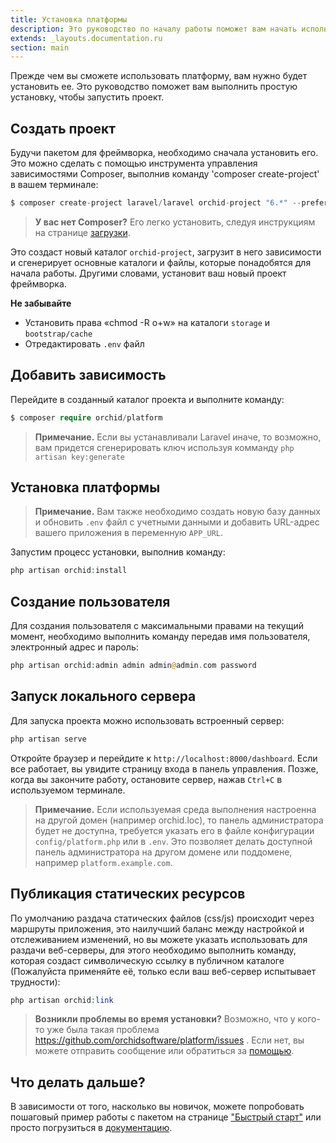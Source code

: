 ```yaml
---
title: Установка платформы
description: Это руководство по началу работы поможет вам начать использовать ORCHID. 
extends: _layouts.documentation.ru
section: main
---
```



Прежде чем вы сможете использовать платформу, вам нужно будет установить ее. Это руководство поможет вам выполнить простую установку, чтобы запустить проект.


## Создать проект

Будучи пакетом для фреймворка, необходимо сначала установить его. Это можно сделать с помощью инструмента управления зависимостями Composer, выполнив команду 'composer create-project' в вашем терминале:

```php
$ composer create-project laravel/laravel orchid-project "6.*" --prefer-dist
```

> **У вас нет Composer?** Его легко установить, следуя инструкциям на странице [загрузки](https://getcomposer.org/download/).

Это создаст новый каталог `orchid-project`, загрузит в него зависимости и сгенерирует основные каталоги и файлы, которые понадобятся для начала работы. 
Другими словами, установит ваш новый проект фреймворка.

**Не забывайте**
- Установить права «chmod -R o+w» на каталоги `storage` и `bootstrap/cache`
- Отредактировать `.env` файл

## Добавить зависимость

Перейдите в созданный каталог проекта и выполните команду:
```php
$ composer require orchid/platform
```

> **Примечание.** Если вы устанавливали Laravel иначе, то возможно, вам придется сгенерировать ключ
используя комманду `php artisan key:generate`

## Установка платформы

> **Примечание.** Вам также необходимо создать новую базу данных и обновить `.env` файл с учетными данными и добавить URL-адрес вашего приложения в переменную `APP_URL`.

Запустим процесс установки, выполнив команду:

```php
php artisan orchid:install
```

## Создание пользователя

Для создания пользователя с максимальными правами на текущий момент, необходимо выполнить команду передав
имя пользователя, электронный адрес и пароль:

```php
php artisan orchid:admin admin admin@admin.com password
```

## Запуск локального сервера

Для запуска проекта можно использовать встроенный сервер:
```php
php artisan serve
```

Откройте браузер и перейдите к `http://localhost:8000/dashboard`. Если все работает, вы увидите страницу входа в панель управления. Позже, когда вы закончите работу, остановите сервер, нажав `Ctrl+C` в используемом терминале.

> **Примечание.** Если используемая среда выполнения настроенна на другой домен (например orchid.loc),
 то панель администратора будет не доступна, требуется указать его в файле конфигурации `config/platform.php`
 или в `.env`. Это позволяет делать доступной панель администратора на другом домене или поддомене, например `platform.example.com`.
 
 
## Публикация статических ресурсов

По умолчанию раздача статических файлов (css/js) происходит через маршруты приложения, это наилучший баланс между настройкой и отслеживанием изменений, но вы можете указать использовать для раздачи веб-серверы, для этого необходимо выполнить команду, которая создаст символическую ссылку в публичном каталоге (Пожалуйста применяйте её, только если ваш веб-сервер испытывает трудности):

 ```php
php artisan orchid:link
```
 
> **Возникли проблемы во время установки?** Возможно, что у кого-то уже была такая проблема https://github.com/orchidsoftware/platform/issues . Если нет, вы можете отправить сообщение или обратиться за [помощью](https://github.com/orchidsoftware/platform/issues/new).

## Что делать дальше?

В зависимости от того, насколько вы новичок, можете попробовать пошаговый пример работы с пакетом на странице ["Быстрый старт"](/ru/docs/quickstart) или просто погрузиться в [документацию](/ru/docs/screens).
